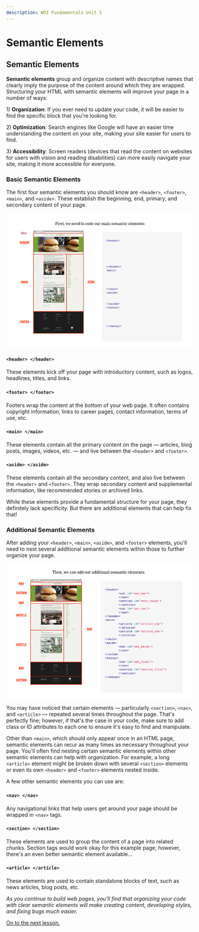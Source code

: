 ```yaml
---
description: WDI Fundamentals Unit 5
---
```


# Semantic Elements

## Semantic Elements

**Semantic elements** group and organize content with descriptive names that clearly imply the purpose of the content around which they are wrapped. Structuring your HTML with semantic elements will improve your page in a number of ways:

1\) **Organization**: If you ever need to update your code, it will be easier to find the specific block that you're looking for.

2\) **Optimization**: Search engines like Google will have an easier time understanding the content on your site, making your site easier for users to find.

3\) **Accessibility**: Screen readers \(devices that read the content on websites for users with vision and reading disabilities\) can more easily navigate your site, making it more accessible for everyone.

### Basic Semantic Elements

The first four semantic elements you should know are `<header>`, `<footer>`, `<main>`, and `<aside>`. These establish the beginning, end, primary, and secondary content of your page.

![](../.gitbook/assets/basic-semantic-elements.png)

#### `<header> </header>`

These elements kick off your page with introductory content, such as logos, headlines, titles, and links.

#### `<footer> </footer>`

Footers wrap the content at the bottom of your web page. It often contains copyright information, links to career pages, contact information, terms of use, etc.

#### `<main> </main>`

These elements contain all the primary content on the page — articles, blog posts, images, videos, etc. — and live between the `<header>` and `<footer>`.

#### `<aside> </aside>`

These elements contain all the secondary content, and also live between the `<header>` and `<footer>`. They wrap secondary content and supplemental information, like recommended stories or archived links.

While these elements provide a fundamental structure for your page, they definitely lack specificity. But there are additional elements that can help fix that!

### Additional Semantic Elements

After adding your `<header>`, `<main>`, `<aside>`, and `<footer>` elements, you'll need to nest several additional semantic elements within those to further organize your page.

![](../.gitbook/assets/addl-semantic-elements.png)

You may have noticed that certain elements — particularly `<section>`, `<nav>`, and `<article>` — repeated several times throughout the page. That's perfectly fine; however, if that's the case in your code, make sure to add class or ID attributes to each one to ensure it's easy to find and manipulate.

Other than `<main>`, which should only appear once in an HTML page, semantic elements can recur as many times as necessary throughout your page. You'll often find nesting certain semantic elements within other semantic elements can help with organization. For example, a long `<article>` element might be broken down with several `<section>` elements or even its own `<header>` and `<footer>` elements nested inside.

A few other semantic elements you can use are:

#### `<nav> </nav>`

Any navigational links that help users get around your page should be wrapped in `<nav>` tags.

#### `<section> </section>`

These elements are used to group the content of a page into related chunks. Section tags would work okay for this example page; however, there's an even better semantic element available...

#### `<article> </article>`

These elements are used to contain standalone blocks of text, such as news articles, blog posts, etc.

_As you continue to build web pages, you'll find that organizing your code with clear semantic elements will make creating content, developing styles, and fixing bugs much easier._

[On to the next lesson.](div-and-span.md)

